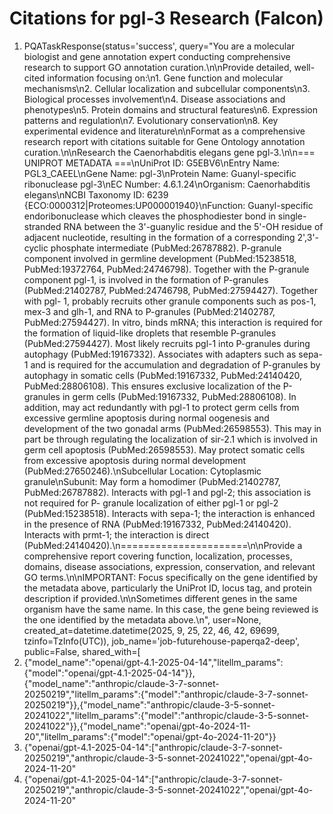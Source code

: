 # Citations for pgl-3 Research (Falcon)

1. PQATaskResponse(status='success', query="You are a molecular biologist and gene annotation expert conducting comprehensive research to support GO annotation curation.\n\nProvide detailed, well-cited information focusing on:\n1. Gene function and molecular mechanisms\n2. Cellular localization and subcellular components\n3. Biological processes involvement\n4. Disease associations and phenotypes\n5. Protein domains and structural features\n6. Expression patterns and regulation\n7. Evolutionary conservation\n8. Key experimental evidence and literature\n\nFormat as a comprehensive research report with citations suitable for Gene Ontology annotation curation.\n\nResearch the Caenorhabditis elegans gene pgl-3.\n\n=== UNIPROT METADATA ===\nUniProt ID: G5EBV6\nEntry Name: PGL3_CAEEL\nGene Name: pgl-3\nProtein Name: Guanyl-specific ribonuclease pgl-3\nEC Number: 4.6.1.24\nOrganism: Caenorhabditis elegans\nNCBI Taxonomy ID: 6239 {ECO:0000312|Proteomes:UP000001940}\nFunction: Guanyl-specific endoribonuclease which cleaves the phosphodiester bond in single-stranded RNA between the 3'-guanylic residue and the 5'-OH residue of adjacent nucleotide, resulting in the formation of a corresponding 2',3'-cyclic phosphate intermediate (PubMed:26787882). P-granule component involved in germline development (PubMed:15238518, PubMed:19372764, PubMed:24746798). Together with the P-granule component pgl-1, is involved in the formation of P-granules (PubMed:21402787, PubMed:24746798, PubMed:27594427). Together with pgl- 1, probably recruits other granule components such as pos-1, mex-3 and glh-1, and RNA to P-granules (PubMed:21402787, PubMed:27594427). In vitro, binds mRNA; this interaction is required for the formation of liquid-like droplets that resemble P-granules (PubMed:27594427). Most likely recruits pgl-1 into P-granules during autophagy (PubMed:19167332). Associates with adapters such as sepa-1 and is required for the accumulation and degradation of P-granules by autophagy in somatic cells (PubMed:19167332, PubMed:24140420, PubMed:28806108). This ensures exclusive localization of the P-granules in germ cells (PubMed:19167332, PubMed:28806108). In addition, may act redundantly with pgl-1 to protect germ cells from excessive germline apoptosis during normal oogenesis and development of the two gonadal arms (PubMed:26598553). This may in part be through regulating the localization of sir-2.1 which is involved in germ cell apoptosis (PubMed:26598553). May protect somatic cells from excessive apoptosis during normal development (PubMed:27650246).\nSubcellular Location: Cytoplasmic granule\nSubunit: May form a homodimer (PubMed:21402787, PubMed:26787882). Interacts with pgl-1 and pgl-2; this association is not required for P- granule localization of either pgl-1 or pgl-2 (PubMed:15238518). Interacts with sepa-1; the interaction is enhanced in the presence of RNA (PubMed:19167332, PubMed:24140420). Interacts with prmt-1; the interaction is direct (PubMed:24140420).\n======================\n\nProvide a comprehensive report covering function, localization, processes, domains, disease associations, expression, conservation, and relevant GO terms.\n\nIMPORTANT: Focus specifically on the gene identified by the metadata above, particularly the UniProt ID, locus tag, and protein description if provided.\n\nSometimes different genes in the same organism have the same name. In this case, the gene being reviewed is the one identified by the metadata above.\n", user=None, created_at=datetime.datetime(2025, 9, 25, 22, 46, 42, 69699, tzinfo=TzInfo(UTC)), job_name='job-futurehouse-paperqa2-deep', public=False, shared_with=[
2. {"model_name":"openai/gpt-4.1-2025-04-14","litellm_params":{"model":"openai/gpt-4.1-2025-04-14"}},{"model_name":"anthropic/claude-3-7-sonnet-20250219","litellm_params":{"model":"anthropic/claude-3-7-sonnet-20250219"}},{"model_name":"anthropic/claude-3-5-sonnet-20241022","litellm_params":{"model":"anthropic/claude-3-5-sonnet-20241022"}},{"model_name":"openai/gpt-4o-2024-11-20","litellm_params":{"model":"openai/gpt-4o-2024-11-20"}}
3. {"openai/gpt-4.1-2025-04-14":["anthropic/claude-3-7-sonnet-20250219","anthropic/claude-3-5-sonnet-20241022","openai/gpt-4o-2024-11-20"
4. {"openai/gpt-4.1-2025-04-14":["anthropic/claude-3-7-sonnet-20250219","anthropic/claude-3-5-sonnet-20241022","openai/gpt-4o-2024-11-20"
